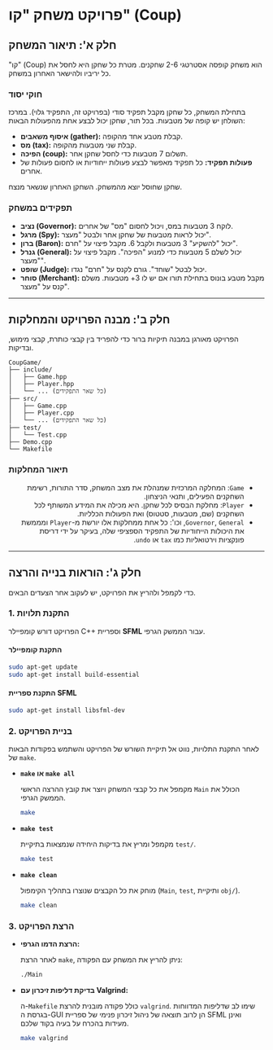 # פרויקט משחק "קו" (Coup)

## חלק א': תיאור המשחק

"קו" (Coup) הוא משחק קופסה אסטרטגי 2-6 שחקנים. מטרת כל שחקן היא לחסל את כל יריביו ולהישאר האחרון במשחק.

### חוקי יסוד

בתחילת המשחק, כל שחקן מקבל תפקיד סודי (בפרויקט זה, התפקיד גלוי). במרכז השולחן יש קופה של מטבעות.
בכל תור, שחקן יכול לבצע אחת מהפעולות הבאות:

- **איסוף משאבים (gather):** קבלת מטבע אחד מהקופה.
- **מס (tax):** קבלת שני מטבעות מהקופה.
- **הפיכה (coup):** תשלום 7 מטבעות כדי לחסל שחקן אחר.
- **פעולות תפקיד:** כל תפקיד מאפשר לבצע פעולות ייחודיות או לחסום פעולות של אחרים.

שחקן שחוסל יוצא מהמשחק. השחקן האחרון שנשאר מנצח.

### תפקידים במשחק

- **נציב (Governor):** לוקח 3 מטבעות במס, ויכול לחסום "מס" של אחרים.
- **מרגל (Spy):** יכול לראות מטבעות של שחקן אחר ולבטל "מעצר".
- **ברון (Baron):** יכול "להשקיע" 3 מטבעות ולקבל 6. מקבל פיצוי על "חרם".
- **גנרל (General):** יכול לשלם 5 מטבעות כדי למנוע "הפיכה". מקבל פיצוי על "מעצר".
- **שופט (Judge):** יכול לבטל "שוחד". גורם לקנס על "חרם" נגדו.
- **סוחר (Merchant):** מקבל מטבע בונוס בתחילת תורו אם יש לו 3+ מטבעות. משלם קנס על "מעצר".

---

## חלק ב': מבנה הפרויקט והמחלקות

הפרויקט מאורגן במבנה תיקיות ברור כדי להפריד בין קבצי כותרת, קבצי מימוש, ובדיקות.

```
CoupGame/
├── include/
│   ├── Game.hpp
│   ├── Player.hpp
│   └── ... (כל שאר התפקידים)
├── src/
│   ├── Game.cpp
│   ├── Player.cpp
│   └── ... (כל שאר התפקידים)
├── test/
│   └── Test.cpp
├── Demo.cpp
└── Makefile
```

### תיאור המחלקות

<div dir="rtl" align="right">
<ul dir="rtl" align="right">
<li><code>Game</code>: המחלקה המרכזית שמנהלת את מצב המשחק, סדר התורות, רשימת השחקנים הפעילים, ותנאי הניצחון.</li>
<li><code>Player</code>: מחלקת הבסיס לכל שחקן. היא מכילה את המידע המשותף לכל השחקנים (שם, מטבעות, סטטוס) ואת הפעולות הכלליות.</li>
<li><code>Governor</code>, <code>General</code>, וכו': כל אחת ממחלקות אלו יורשת מ-<code>Player</code> ומממשת את היכולות הייחודיות של התפקיד הספציפי שלה, בעיקר על ידי דריסת פונקציות וירטואליות כמו <code>tax</code> או <code>undo</code>.</li>
</ul>
</div>

---

## חלק ג': הוראות בנייה והרצה

כדי לקמפל ולהריץ את הפרויקט, יש לעקוב אחר הצעדים הבאים.

### 1. התקנת תלויות

הפרויקט דורש קומפיילר C++ וספריית **SFML** עבור הממשק הגרפי.

#### התקנת קומפיילר


```bash
sudo apt-get update
sudo apt-get install build-essential
```

#### התקנת ספריית SFML


```bash
sudo apt-get install libsfml-dev
```

### 2. בניית הפרויקט

לאחר התקנת התלויות, נווט אל תיקיית השורש של הפרויקט והשתמש בפקודות הבאות של `make`.

- **`make` או `make all`**

  מקמפל את כל קבצי המשחק ויוצר את קובץ ההרצה הראשי `Main` הכולל את הממשק הגרפי.

  ```bash
  make
  ```

- **`make test`**

  מקמפל ומריץ את בדיקות היחידה שנמצאות בתיקיית `test/`.

  ```bash
  make test
  ```

- **`make clean`**

  מוחק את כל הקבצים שנוצרו בתהליך הקימפול (`Main`, `test`, ותיקיית `obj/`).

  ```bash
  make clean
  ```

### 3. הרצת הפרויקט

- **הרצת הדמו הגרפי:**

  לאחר הרצת `make`, ניתן להריץ את המשחק עם הפקודה:

  ```bash
  ./Main
  ```

- **בדיקת דליפות זיכרון עם Valgrind:**

  ה-`Makefile` כולל פקודה מובנית להרצת `valgrind`. שימו לב שדליפות המדווחות בגרסת ה-GUI הן לרוב תוצאה של ניהול זיכרון פנימי של ספריית SFML ואינן מעידות בהכרח על בעיה בקוד שלכם.

  ```bash
  make valgrind
  ```
